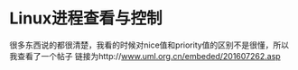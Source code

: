 # Linux进程查看与控制
很多东西说的都很清楚，我看的时候对nice值和priority值的区别不是很懂，所以我查看了一个帖子
链接为http://www.uml.org.cn/embeded/201607262.asp

